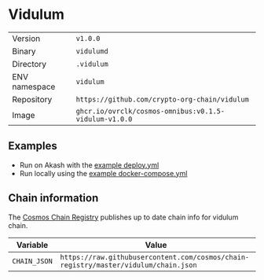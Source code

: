 # Vidulum

| | |
|---|---|
|Version|`v1.0.0`|
|Binary|`vidulumd`|
|Directory|`.vidulum`|
|ENV namespace|`vidulum`|
|Repository|`https://github.com/crypto-org-chain/vidulum`|
|Image|`ghcr.io/ovrclk/cosmos-omnibus:v0.1.5-vidulum-v1.0.0`|

## Examples

- Run on Akash with the [example deploy.yml](./deploy.yml)
- Run locally using the [example docker-compose.yml](./docker-compose.yml)

## Chain information

The [Cosmos Chain Registry](https://github.com/cosmos/chain-registry) publishes up to date chain info for vidulum chain.

|Variable|Value|
|---|---|
|`CHAIN_JSON`|`https://raw.githubusercontent.com/cosmos/chain-registry/master/vidulum/chain.json`|